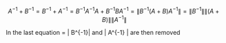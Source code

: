 
$$
A^{-1} + B^{-1}  
= B^{-1} + A^{-1}
= B^{-1} A^{-1}A  + B^{-1}B A^{-1}  
= \| B^{-1} ( A + B) A^{-1} \|
= \| B^{-1}\|  \|( A + B)\| \|A^{-1} \|
$$

In the last equation = \| B^{-1}\| and \| A^{-1} \| are then removed 
